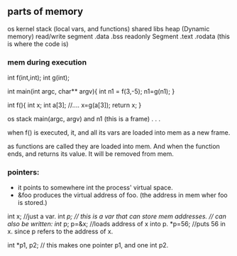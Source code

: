 ## parts of memory


os kernel
stack (local vars, and functions)
shared libs
heap (Dynamic memory)
read/write segment .data .bss
readonly Segment .text .rodata (this is where the code is)

### mem during execution
int f(int,int);
int g(int);

int main(int argc, char** argv){
	int n1 = f(3,-5);
	n1=g(n1);
}

int f(){
	int x;
	int a[3];
	//....
	x=g(a[3]);
	return x;
}

os
stack
main(argc, argv) and n1 (this is a frame)
.
.
.


when f() is executed, it, and all its vars are loaded into mem as a new frame.

as functions are called they are loaded into mem.
And when the function ends, and returns its value.
It will be removed from mem.


### pointers:

- it points to somewhere int the process' virtual space.
- &foo produces the virtual address of foo. (the address in mem wher foo is stored.)

int x; //just a var.
int *p; // this is a var that can store mem addresses.
	// can also be written: int* p;
p=&x; //loads address of x into p.
*p=56; //puts 56 in x. since p refers to the address of x.


int *p1, p2; // this makes one pointer p1, and one int p2.


